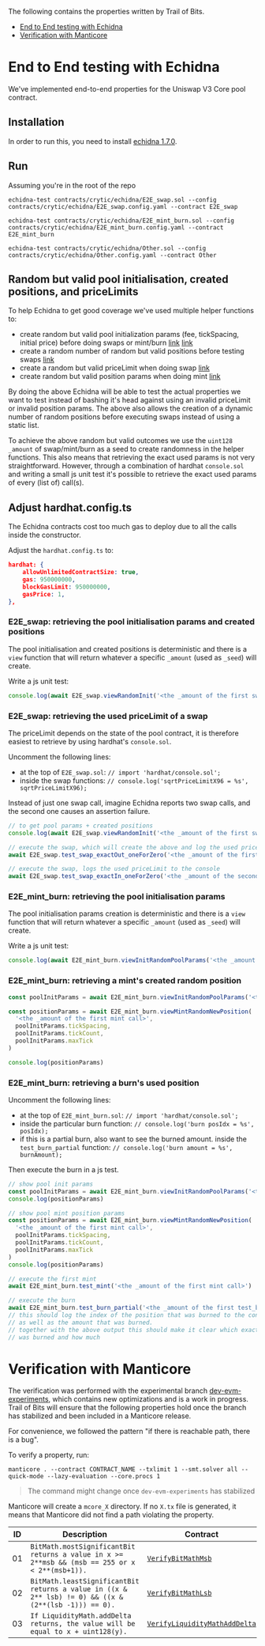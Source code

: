 The following contains the properties written by Trail of Bits.

- [End to End testing with Echidna](#end-to-end-testing-with-echidna)
- [Verification with Manticore](#verification-with-manticore)

# End to End testing with Echidna

We've implemented end-to-end properties for the Uniswap V3 Core pool contract.

## Installation

In order to run this, you need to install [echidna 1.7.0](https://github.com/crytic/echidna/releases/tag/v1.7.0).

## Run

Assuming you're in the root of the repo

```
echidna-test contracts/crytic/echidna/E2E_swap.sol --config contracts/crytic/echidna/E2E_swap.config.yaml --contract E2E_swap

echidna-test contracts/crytic/echidna/E2E_mint_burn.sol --config contracts/crytic/echidna/E2E_mint_burn.config.yaml --contract E2E_mint_burn

echidna-test contracts/crytic/echidna/Other.sol --config contracts/crytic/echidna/Other.config.yaml --contract Other
```

## Random but valid pool initialisation, created positions, and priceLimits

To help Echidna to get good coverage we've used multiple helper functions to:

- create random but valid pool initialization params (fee, tickSpacing, initial price) before doing swaps or mint/burn [link](./E2E_mint_burn.sol#L303-L337) [link](./E2E_swap.sol#L196-L230)
- create a random number of random but valid positions before testing swaps [link](./E2E_swap.sol#L233-L283)
- create a random but valid priceLimit when doing swap [link](./E2E_swap.sol#L68-L80)
- create random but valid position params when doing mint [link](./E2E_mint_burn.sol#L102-L130)

By doing the above Echidna will be able to test the actual properties we want to test instead of bashing it's head against using an invalid priceLimit or invalid position params. The above also allows the creation of a dynamic number of random positions before executing swaps instead of using a static list.

To achieve the above random but valid outcomes we use the `uint128 _amount` of swap/mint/burn as a seed to create randomness in the helper functions. This also means that retrieving the exact used params is not very straightforward. However, through a combination of hardhat `console.sol` and writing a small js unit test it's possible to retrieve the exact used params of every (list of) call(s).

## Adjust hardhat.config.ts

The Echidna contracts cost too much gas to deploy due to all the calls inside the constructor.

Adjust the `hardhat.config.ts` to:

```json
hardhat: {
    allowUnlimitedContractSize: true,
    gas: 950000000,
    blockGasLimit: 950000000,
    gasPrice: 1,
},
```

### E2E_swap: retrieving the pool initialisation params and created positions

The pool initialisation and created positions is deterministic and there is a `view` function that will return whatever a specific `_amount` (used as `_seed`) will create.

Write a js unit test:

```js
console.log(await E2E_swap.viewRandomInit('<the _amount of the first swap call>'))
```

### E2E_swap: retrieving the used priceLimit of a swap

The priceLimit depends on the state of the pool contract, it is therefore easiest to retrieve by using hardhat's `console.sol`.

Uncomment the following lines:

- at the top of `E2E_swap.sol`: `// import 'hardhat/console.sol';`
- inside the swap functions: `// console.log('sqrtPriceLimitX96 = %s', sqrtPriceLimitX96); `

Instead of just one swap call, imagine Echidna reports two swap calls, and the second one causes an assertion failure.

```js
// to get pool params + created positions
console.log(await E2E_swap.viewRandomInit('<the _amount of the first swap call>'))

// execute the swap, which will create the above and log the used priceLimit to the console
await E2E_swap.test_swap_exactOut_oneForZero('<the _amount of the first swap call>')

// execute the swap, logs the used priceLimit to the console
await E2E_swap.test_swap_exactIn_oneForZero('<the _amount of the second swap call>')
```

### E2E_mint_burn: retrieving the pool initialisation params

The pool initialisation params creation is deterministic and there is a `view` function that will return whatever a specific `_amount` (used as `_seed`) will create.

Write a js unit test:

```js
console.log(await E2E_mint_burn.viewInitRandomPoolParams('<the _amount of the first mint call>'))
```

### E2E_mint_burn: retrieving a mint's created random position

```js
const poolInitParams = await E2E_mint_burn.viewInitRandomPoolParams('<the _amount of the first mint call>')

const positionParams = await E2E_mint_burn.viewMintRandomNewPosition(
  '<the _amount of the first mint call>',
  poolInitParams.tickSpacing,
  poolInitParams.tickCount,
  poolInitParams.maxTick
)

console.log(positionParams)
```

### E2E_mint_burn: retrieving a burn's used position

Uncomment the following lines:

- at the top of `E2E_mint_burn.sol`: `// import 'hardhat/console.sol';`
- inside the particular burn function: `// console.log('burn posIdx = %s', posIdx);`
- if this is a partial burn, also want to see the burned amount. inside the `test_burn_partial` function: `// console.log('burn amount = %s', burnAmount);`

Then execute the burn in a js test.

```js
// show pool init params
const poolInitParams = await E2E_mint_burn.viewInitRandomPoolParams('<the _amount of the first mint call>')
console.log(positionParams)

// show pool mint position params
const positionParams = await E2E_mint_burn.viewMintRandomNewPosition(
  '<the _amount of the first mint call>',
  poolInitParams.tickSpacing,
  poolInitParams.tickCount,
  poolInitParams.maxTick
)
console.log(positionParams)

// execute the first mint
await E2E_mint_burn.test_mint('<the _amount of the first mint call>')

// execute the burn
await E2E_mint_burn.test_burn_partial('<the _amount of the first test_burn_partial call>')
// this should log the index of the position that was burned to the console
// as well as the amount that was burned.
// together with the above output this should make it clear which exact position
// was burned and how much
```

# Verification with Manticore

The verification was performed with the experimental branch [dev-evm-experiments](https://github.com/trailofbits/manticore/tree/dev-evm-experiments), which contains new optimizations and is a work in progress. Trail of Bits will ensure that the following properties hold once the branch has stabilized and been included in a Manticore release.

For convenience, we followed the pattern "if there is reachable path, there is a bug".

To verify a property, run:

```
manticore . --contract CONTRACT_NAME --txlimit 1 --smt.solver all --quick-mode --lazy-evaluation --core.procs 1
```

> The command might change once `dev-evm-experiments` has stabilized

Manticore will create a `mcore_X` directory. If no `X.tx` file is generated, it means that Manticore did not find a path violating the property.

| ID  | Description                                                                                          | Contract                                                              | Status   |
| --- | ---------------------------------------------------------------------------------------------------- | --------------------------------------------------------------------- | -------- |
| 01  | `BitMath.mostSignificantBit returns a value in x >= 2**msb && (msb == 255 or x < 2**(msb+1)).`       | [`VerifyBitMathMsb`](./contracts/crytic/manticore/001.sol)            | Verified |
| 02  | `BitMath.leastSignificantBit returns a value in ((x & 2** lsb) != 0) && ((x & (2**(lsb -1))) == 0).` | [`VerifyBitMathLsb`](./contracts/crytic/manticore/002.sol)            | Verified |
| 03  | `If LiquidityMath.addDelta returns, the value will be equal to x + uint128(y).`                      | [`VerifyLiquidityMathAddDelta`](./contracts/crytic/manticore/003.sol) | Verified |
